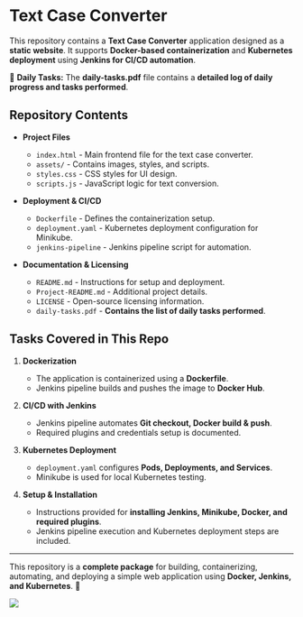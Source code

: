 # Text Case Converter

This repository contains a **Text Case Converter** application designed as a **static website**. It supports **Docker-based containerization** and **Kubernetes deployment** using **Jenkins for CI/CD automation**.

📄 **Daily Tasks:** The **daily-tasks.pdf** file contains a **detailed log of daily progress and tasks performed**.  

## Repository Contents

- **Project Files**
  - `index.html` - Main frontend file for the text case converter.
  - `assets/` - Contains images, styles, and scripts.
  - `styles.css` - CSS styles for UI design.
  - `scripts.js` - JavaScript logic for text conversion.

- **Deployment & CI/CD**
  - `Dockerfile` - Defines the containerization setup.
  - `deployment.yaml` - Kubernetes deployment configuration for Minikube.
  - `jenkins-pipeline` - Jenkins pipeline script for automation.
  
- **Documentation & Licensing**
  - `README.md` - Instructions for setup and deployment.
  - `Project-README.md` - Additional project details.
  - `LICENSE` - Open-source licensing information.
  - `daily-tasks.pdf` - **Contains the list of daily tasks performed**.

## Tasks Covered in This Repo

1. **Dockerization**
   - The application is containerized using a **Dockerfile**.
   - Jenkins pipeline builds and pushes the image to **Docker Hub**.

2. **CI/CD with Jenkins**
   - Jenkins pipeline automates **Git checkout, Docker build & push**.
   - Required plugins and credentials setup is documented.

3. **Kubernetes Deployment**
   - `deployment.yaml` configures **Pods, Deployments, and Services**.
   - Minikube is used for local Kubernetes testing.

4. **Setup & Installation**
   - Instructions provided for **installing Jenkins, Minikube, Docker, and required plugins**.
   - Jenkins pipeline execution and Kubernetes deployment steps are included.

---

This repository is a **complete package** for building, containerizing, automating, and deploying a simple web application using **Docker, Jenkins, and Kubernetes**. 🚀  

<img src="https://api.visitorbadge.io/api/visitors?path=https%3A%2F%2Fgithub.com%2FGiridharanS1729%2Fguvidevops%2F&countColor=%23263759" />